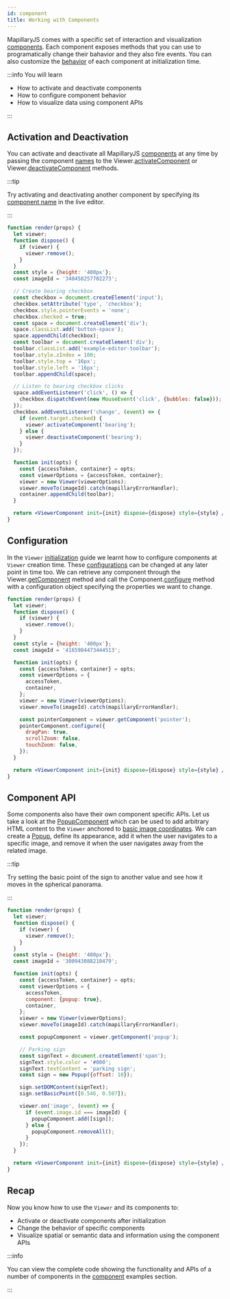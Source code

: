 ```yaml
---
id: component
title: Working with Components
---
```


MapillaryJS comes with a specific set of interaction and visualization [components](/api/modules/component#classes). Each component exposes methods that you can use to programatically change their bahavior and they also fire events. You can also customize the [behavior](/api/modules/component#interfaces) of each component at initialization time.

:::info You will learn

- How to activate and deactivate components
- How to configure component behavior
- How to visualize data using component APIs

:::

## Activation and Deactivation

You can activate and deactivate all MapillaryJS [components](/api/modules/component#classes) at any time by passing the component [names](/api/modules/component#componentname) to the Viewer.[activateComponent](/api/classes/viewer.Viewer#activatecomponent) or Viewer.[deactivateComponent](/api/classes/viewer.Viewer#deactivatecomponent) methods.

:::tip

Try activating and deactivating another component by specifying its [component name](/api/modules/component#componentname) in the live editor.

:::

```jsx live
function render(props) {
  let viewer;
  function dispose() {
    if (viewer) {
      viewer.remove();
    }
  }
  const style = {height: '400px'};
  const imageId = '340458257702273';

  // Create bearing checkbox
  const checkbox = document.createElement('input');
  checkbox.setAttribute('type', 'checkbox');
  checkbox.style.pointerEvents = 'none';
  checkbox.checked = true;
  const space = document.createElement('div');
  space.classList.add('button-space');
  space.appendChild(checkbox);
  const toolbar = document.createElement('div');
  toolbar.classList.add('example-editor-toolbar');
  toolbar.style.zIndex = 100;
  toolbar.style.top = '16px';
  toolbar.style.left = '16px';
  toolbar.appendChild(space);

  // Listen to bearing checkbox clicks
  space.addEventListener('click', () => {
    checkbox.dispatchEvent(new MouseEvent('click', {bubbles: false}));
  });
  checkbox.addEventListener('change', (event) => {
    if (event.target.checked) {
      viewer.activateComponent('bearing');
    } else {
      viewer.deactivateComponent('bearing');
    }
  });

  function init(opts) {
    const {accessToken, container} = opts;
    const viewerOptions = {accessToken, container};
    viewer = new Viewer(viewerOptions);
    viewer.moveTo(imageId).catch(mapillaryErrorHandler);
    container.appendChild(toolbar);
  }

  return <ViewerComponent init={init} dispose={dispose} style={style} />;
}
```

## Configuration

In the `Viewer` [initialization](/docs/main/init#component-options) guide we learnt how to configure components at `Viewer` creation time. These [configurations](/api/modules/component#interfaces) can be changed at any later point in time too. We can retrieve any component through the Viewer.[getComponent](/api/classes/viewer.Viewer#getcomponent) method and call the Component.[configure](/api/classes/component.Component#configure) method with a configuration object specifying the properties we want to change.

```jsx live
function render(props) {
  let viewer;
  function dispose() {
    if (viewer) {
      viewer.remove();
    }
  }
  const style = {height: '400px'};
  const imageId = '4165984473444513';

  function init(opts) {
    const {accessToken, container} = opts;
    const viewerOptions = {
      accessToken,
      container,
    };
    viewer = new Viewer(viewerOptions);
    viewer.moveTo(imageId).catch(mapillaryErrorHandler);

    const pointerComponent = viewer.getComponent('pointer');
    pointerComponent.configure({
      dragPan: true,
      scrollZoom: false,
      touchZoom: false,
    });
  }

  return <ViewerComponent init={init} dispose={dispose} style={style} />;
}
```

## Component API

Some components also have their own component specific APIs. Let us take a look at the [PopupComponent](/api/classes/component.PopupComponent) which can be used to add arbitrary HTML content to the `Viewer` anchored to [basic image coordinates](/docs/theory/coordinates#basic-image-coordinates). We can create a [Popup](/api/classes/component.Popup), define its appearance, add it when the user navigates to a specific image, and remove it when the user navigates away from the related image.

:::tip

Try setting the basic point of the sign to another value and see how it moves in the spherical panorama.

:::

```jsx live
function render(props) {
  let viewer;
  function dispose() {
    if (viewer) {
      viewer.remove();
    }
  }
  const style = {height: '400px'};
  const imageId = '300943088210479';

  function init(opts) {
    const {accessToken, container} = opts;
    const viewerOptions = {
      accessToken,
      component: {popup: true},
      container,
    };
    viewer = new Viewer(viewerOptions);
    viewer.moveTo(imageId).catch(mapillaryErrorHandler);

    const popupComponent = viewer.getComponent('popup');

    // Parking sign
    const signText = document.createElement('span');
    signText.style.color = '#000';
    signText.textContent = 'parking sign';
    const sign = new Popup({offset: 10});

    sign.setDOMContent(signText);
    sign.setBasicPoint([0.546, 0.507]);

    viewer.on('image', (event) => {
      if (event.image.id === imageId) {
        popupComponent.add([sign]);
      } else {
        popupComponent.removeAll();
      }
    });
  }

  return <ViewerComponent init={init} dispose={dispose} style={style} />;
}
```

## Recap

Now you know how to use the `Viewer` and its components to:

- Activate or deactivate components after initialization
- Change the behavior of specific components
- Visualize spatial or semantic data and information using the component APIs

:::info

You can view the complete code showing the functionality and APIs of a number of components in the [component](/examples#component) examples section.

:::
